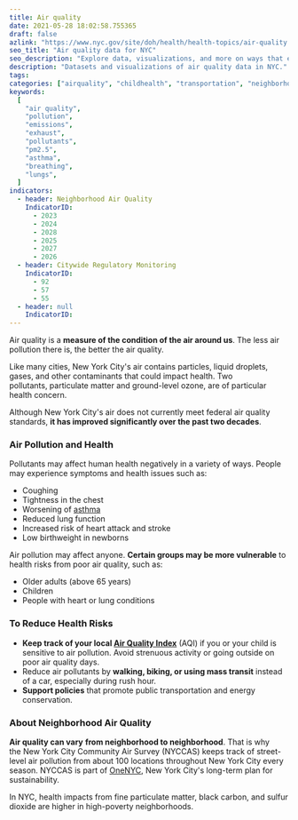 ```yaml
---
title: Air quality
date: 2021-05-28 18:02:58.755365
draft: false
azlink: "https://www.nyc.gov/site/doh/health/health-topics/air-quality.page"
seo_title: "Air quality data for NYC"
seo_description: "Explore data, visualizations, and more on ways that environments shape health in New York City's neighborhoods."
description: "Datasets and visualizations of air quality data in NYC."
tags:
categories: ["airquality", "childhealth", "transportation", "neighborhoods"]
keywords:
  [
    "air quality",
    "pollution",
    "emissions",
    "exhaust",
    "pollutants",
    "pm2.5",
    "asthma",
    "breathing",
    "lungs",
  ]
indicators:
  - header: Neighborhood Air Quality
    IndicatorID:
      - 2023
      - 2024
      - 2028
      - 2025
      - 2027
      - 2026
  - header: Citywide Regulatory Monitoring
    IndicatorID:
      - 92
      - 57
      - 55
  - header: null
    IndicatorID:
---
```


Air quality is a **measure of the condition of the air around us**. The less air pollution there is, the better the air quality.

Like many cities, New York City's air contains particles, liquid droplets, gases, and other contaminants that could impact health. Two pollutants, particulate matter and ground-level ozone, are of particular health concern.

Although New York City's air does not currently meet federal air quality standards, **it has improved significantly over the past two decades**.

### Air Pollution and Health

Pollutants may affect human health negatively in a variety of ways. People may experience symptoms and health issues such as:

- Coughing
- Tightness in the chest
- Worsening of [asthma](http://www1.nyc.gov/site/doh/health/health-topics/asthma.page "asthma")
- Reduced lung function
- Increased risk of heart attack and stroke
- Low birthweight in newborns

Air pollution may affect anyone. **Certain groups may be more vulnerable** to health risks from poor air quality, such as:

- Older adults (above 65 years)
- Children
- People with heart or lung conditions

### To Reduce Health Risks

- **Keep track of your local [Air Quality Index](http://www.dec.ny.gov/cfmx/extapps/aqi/aqi_forecast.cfm)** (AQI) if you or your child is sensitive to air pollution. Avoid strenuous activity or going outside on poor air quality days.
- Reduce air pollutants by **walking, biking, or using mass transit** instead of a car, especially during rush hour.
- **Support policies** that promote public transportation and energy conservation.

### About Neighborhood Air Quality

**Air quality can vary** **from neighborhood to neighborhood**. That is why the New York City Community Air Survey (NYCCAS) keeps track of street-level air pollution from about 100 locations throughout New York City every season. NYCCAS is part of [OneNYC](http://www1.nyc.gov/html/onenyc/index.html "OneNYC"), New York City's long-term plan for sustainability.

In NYC, health impacts from fine particulate matter, black carbon, and sulfur dioxide are higher in high-poverty neighborhoods.
